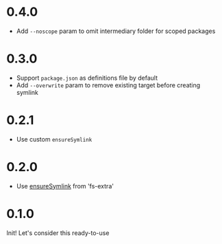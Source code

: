 # 0.4.0

-  Add `--noscope` param to omit intermediary folder for scoped packages

# 0.3.0

-  Support `package.json` as definitions file by default
-  Add `--overwrite` param to remove existing target before creating symlink

# 0.2.1

-   Use custom `ensureSymlink`

# 0.2.0

-   Use [ensureSymlink](https://github.com/jprichardson/node-fs-extra/blob/HEAD/docs/ensureSymlink.md) from 'fs-extra'

# 0.1.0

Init! Let's consider this ready-to-use
